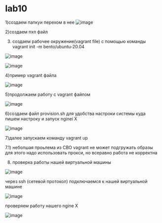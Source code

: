 # lab10
1)создаем папкуи перехом в нее
![image](https://user-images.githubusercontent.com/90716549/169365023-120a011c-66cb-454f-9a9b-27ad97037fe2.png)

2)создаем пхп файл 

3) создаем рабочее окружение(vagrant file) c помощью команды vagrant init -m bento/ubuntu-20.04

![image](https://user-images.githubusercontent.com/90716549/169365799-1337f698-2ffd-431d-a77c-f99d457705ab.png)

![image](https://user-images.githubusercontent.com/90716549/169365878-2e709ed8-1c86-4762-8f34-91bcadd61bbd.png)

4)пример vagrant файла 

![image](https://user-images.githubusercontent.com/90716549/169366054-1f248267-938d-4497-a23a-d2e608a2a786.png)

5)продолжаем работу с vagrant файлом

![image](https://user-images.githubusercontent.com/90716549/169368063-13a66600-9a43-4892-8224-b6aed2376d36.png)

6)создаем файл provision.sh для удобства настроки системы куда пишем настроку и запуск nginei X

![image](https://user-images.githubusercontent.com/90716549/169370140-476b02b0-db12-47b1-b4e8-7fcc9293d8a4.png)

7)далее запускаем команду vagrant up 

7.1) неболшая проьлема из СВО vagrant не может подгружать образы для этого надо использовать прокси, но всеравно работа не корректна

8) проверка работы нашей виртуальной машины  

![image](https://user-images.githubusercontent.com/90716549/169371824-57e02fb5-4a55-4188-8cf2-f30fbb76874d.png)

через ssh (сетевой протокол) подключаемся к нашей виртуальной машине 

![image](https://user-images.githubusercontent.com/90716549/169372081-80dec554-63fd-438a-88f3-f569ff679bf5.png)

проверяем работу нашего ngine X

![image](https://user-images.githubusercontent.com/90716549/169372272-c774e094-b3ce-4519-b140-d7de509e68d5.png)

